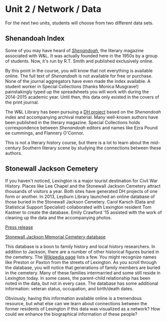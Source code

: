 # Unit 2 / Network / Data 

For the next two units, students will choose from two different data sets. 

## Shenandoah Index
Some of you may have heard of *[Shenandoah](http://shenandoahliterary.org/)*, the literary magazine associated with W&L. It was actually founded here in the 1950s by a group of students. Now, it's run by R.T. Smith and published exclusively online. 

By this point in the course, you will know that not everything is available online. The full text of *Shenandoah* is not available for free or purchase. None of the journal aggregators have even made the index available. A student worker in Special Collections (thanks Monica Musgrave!) painstakingly typed up the spreadsheets you will work with during the 2014-2015 academic year. Until then, this data only existed in the covers of the print journal. 

The W&L Library has been pursuing a [DH project](http://literarynetworks.org/) based on the *Shenandoah* index and accompanying archival material. Many well-known authors have been published in the literary magazine. Special Collections holds correspondence between *Shenandoah* editors and names like Ezra Pound ee cummings, and Flannery O'Connor. 

This is not a literary history course, but there is a lot to learn about the mid-century Southern literary scene by studying the connections between these authors.


## Stonewall Jackson Cemetery
If you haven't noticed, Lexington is a major tourist destination for Civil War History. Places like Lee Chapel and the Stonewall Jackson Cemetery attract thousands of visitors a year. Both sites have generated DH projects of one form or another. In 2013, Leyburn Library launched an online database of those buried in the Stonewall Jackson Cemetery. Carol Karsch (Data and Statistical Support Specialist) collaborated with Lexington resident Tom Kastner to create the database. Emily Crawford '15 assisted with the work of cleaning up the data and the accompanying photos. 

[Press release](http://news.blogs.wlu.edu/2013/02/11/wl-creates-website-for-stonewall-jackson-cemetery-census/)

[Stonewall Jackson Memorial Cemetery database](http://library2.wlu.edu/SJCemetery/)

This database is a boon to family history and local history researchers. In addition to Jackson, there are a number of other historical figures buried in the cemetery. The [Wikipedia page](https://en.wikipedia.org/wiki/Stonewall_Jackson_Memorial_Cemetery) lists a few. You might recognize names like Preston or Paxton from the streets of Lexington. As you scroll through the database, you will notice that generations of family members are buried in the cemetery. Many of these families intermarried and some still reside in Lexington today. In some cases, the parent-child relationship has been noted in the data, but not in every case. The database has some additional information: veteran status, occupation, and birth/death dates.

Obviously, having this information available online is a tremendous resource, but what else can we learn about connections between the former residents of Lexington if this data was visualized as a network? How could we enhance the biographical information of these people? 
